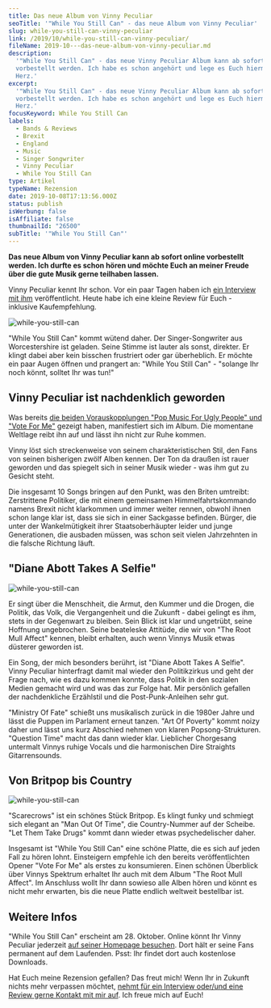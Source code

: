 ```yaml
---
title: Das neue Album von Vinny Peculiar
seoTitle: '"While You Still Can" - das neue Album von Vinny Peculiar'
slug: while-you-still-can-vinny-peculiar
link: /2019/10/while-you-still-can-vinny-peculiar/
fileName: 2019-10---das-neue-album-von-vinny-peculiar.md
description:
  '"While You Still Can" - das neue Vinny Peculiar Album kann ab sofort
  vorbestellt werden. Ich habe es schon angehört und lege es Euch hiermit ans
  Herz.'
excerpt:
  '"While You Still Can" - das neue Vinny Peculiar Album kann ab sofort
  vorbestellt werden. Ich habe es schon angehört und lege es Euch hiermit ans
  Herz.'
focusKeyword: While You Still Can
labels:
  - Bands & Reviews
  - Brexit
  - England
  - Music
  - Singer Songwriter
  - Vinny Peculiar
  - While You Still Can
type: Artikel
typeName: Rezension
date: 2019-10-08T17:13:56.000Z
status: publish
isWerbung: false
isAffiliate: false
thumbnailId: "26500"
subTitle: '"While You Still Can"'
---
```


<strong>Das neue Album von Vinny Peculiar kann ab sofort online vorbestellt
werden. Ich durfte es schon hören und möchte Euch an meiner Freude über die gute
Musik gerne teilhaben lassen.</strong>

Vinny Peculiar kennt Ihr schon. Vor ein paar Tagen haben ich
[ein Interview mit ihm](/2019/09/vinny-peculiar-interview/) veröffentlicht.
Heute habe ich eine kleine Review für Euch - inklusive Kaufempfehlung.

![while-you-still-can](http://cardamonchai.com/wp-content/uploads/2019/10/2019-10-07-vinny-peculiar-while-you-still-can-5-400x300.jpg)

"While You Still Can" kommt wütend daher. Der Singer-Songwriter aus
Worcestershire ist geladen. Seine Stimme ist lauter als sonst, direkter. Er
klingt dabei aber kein bisschen frustriert oder gar überheblich. Er möchte ein
paar Augen öffnen und prangert an: "While You Still Can" - "solange Ihr noch
könnt, solltet Ihr was tun!"

## Vinny Peculiar ist nachdenklich geworden

Was bereits
[die beiden Vorauskopplungen "Pop Music For Ugly People" und "Vote For Me"](/2019/09/das-neue-vinny-peculiar-album-ein-vorgeschmack/)
gezeigt haben, manifestiert sich im Album. Die momentane Weltlage reibt ihn auf
und lässt ihn nicht zur Ruhe kommen.

Vinny löst sich streckenweise von seinem charakteristischen Stil, den Fans von
seinen bisherigen zwölf Alben kennen. Der Ton da draußen ist rauer geworden und
das spiegelt sich in seiner Musik wieder - was ihm gut zu Gesicht steht.

Die insgesamt 10 Songs bringen auf den Punkt, was den Briten umtreibt:
Zerstrittene Politiker, die mit einem gemeinsamen Himmelfahrtskommando namens
Brexit nicht klarkommen und immer weiter rennen, obwohl ihnen schon lange klar
ist, dass sie sich in einer Sackgasse befinden. Bürger, die unter der
Wankelmütigkeit ihrer Staatsoberhäupter leider und junge Generationen, die
ausbaden müssen, was schon seit vielen Jahrzehnten in die falsche Richtung
läuft.

## "Diane Abott Takes A Selfie"

![while-you-still-can](http://cardamonchai.com/wp-content/uploads/2019/10/2019-10-07-vinny-peculiar-while-you-still-can-9-400x300.jpg)

Er singt über die Menschheit, die Armut, den Kummer und die Drogen, die Politik,
das Volk, die Vergangenheit und die Zukunft - dabei gelingt es ihm, stets in der
Gegenwart zu bleiben. Sein Blick ist klar und ungetrübt, seine Hoffnung
ungebrochen. Seine beateleske Attitüde, die wir von "The Root Mull Affect"
kennen, bleibt erhalten, auch wenn Vinnys Musik etwas düsterer geworden ist.

Ein Song, der mich besonders berührt, ist "Diane Abott Takes A Selfie". Vinny
Peculiar hinterfragt damit mal wieder den Politikzirkus und geht der Frage nach,
wie es dazu kommen konnte, dass Politik in den sozialen Medien gemacht wird und
was das zur Folge hat. Mir persönlich gefallen der nachdenkliche Erzählstil und
die Post-Punk-Anleihen sehr gut.

"Ministry Of Fate" schießt uns musikalisch zurück in die 1980er Jahre und lässt
die Puppen im Parlament erneut tanzen. "Art Of Poverty" kommt noizy daher und
lässt uns kurz Abschied nehmen von klaren Popsong-Strukturen. "Question Time"
macht das dann wieder klar. Lieblicher Chorgesang untermalt Vinnys ruhige Vocals
und die harmonischen Dire Straights Gitarrensounds.

## Von Britpop bis Country

![while-you-still-can](http://cardamonchai.com/wp-content/uploads/2019/10/2019-10-07-vinny-peculiar-while-you-still-can-4-400x300.jpg)

"Scarecrows" ist ein schönes Stück Britpop. Es klingt funky und schmiegt sich
elegant an "Man Out Of Time", die Country-Nummer auf der Scheibe. "Let Them Take
Drugs" kommt dann wieder etwas psychedelischer daher.

Insgesamt ist "While You Still Can" eine schöne Platte, die es sich auf jeden
Fall zu hören lohnt. Einsteigern empfehle ich den bereits veröffentlichten
Opener "Vote For Me" als erstes zu konsumieren. Einen schönen Überblick über
Vinnys Spektrum erhaltet Ihr auch mit dem Album "The Root Mull Affect". Im
Anschluss wollt Ihr dann sowieso alle Alben hören und könnt es nicht mehr
erwarten, bis die neue Platte endlich weltweit bestellbar ist.

## Weitere Infos

"While You Still Can" erscheint am 28. Oktober. Online könnt Ihr Vinny Peculiar
jederzeit [auf seiner Homepage besuchen](https://vinnypeculiar.com/). Dort hält
er seine Fans permanent auf dem Laufenden. Psst: Ihr findet dort auch kostenlose
Downloads.

Hat Euch meine Rezension gefallen? Das freut mich! Wenn Ihr in Zukunft nichts
mehr verpassen möchtet,
[nehmt für ein Interview oder/und eine Review gerne Kontakt mit mir auf](#newsletter).
Ich freue mich auf Euch!

